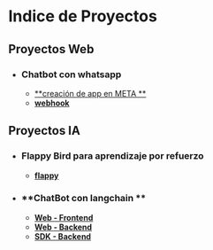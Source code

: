 # **Indice de Proyectos**
## Proyectos Web
- ### Chatbot con whatsapp
  - [**creación de app en META **](https://www.linkedin.com/posts/henry-medina-47527221_hola-a-todos-aqu%C3%AD-les-dejo-la-primera-entrega-activity-7303278614756667392-3-F9?utm_source=share&utm_medium=member_desktop&rcm=ACoAAAR87xkBeY1oRaUwEg8-9a5RFgZJd_Enlh0)
  - [**webhook**](https://github.com/korderoman/webhook_wsp)
## Proyectos IA
- ### **Flappy Bird para aprendizaje por refuerzo**
  - [**flappy**](https://github.com/korderoman/flappy_bird_reinforcement_learning) 
- ### **ChatBot con langchain **
  - [**Web - Frontend**](https://github.com/korderoman/chat_bot_frontend)
  - [**Web - Backend**](https://github.com/korderoman/chat_bot_backend_web)
  - [**SDK - Backend**](https://github.com/korderoman/chat_bot_backend_sdk)   
